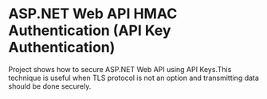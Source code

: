 ASP.NET Web API HMAC Authentication 
(API Key Authentication)
========================

Project shows how to secure ASP.NET Web API using API Keys.This technique is useful when TLS protocol is not an option and transmitting data should be done securely.
